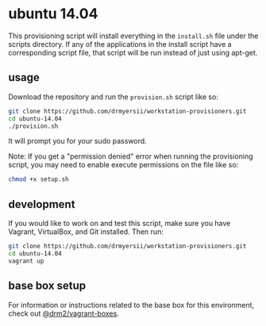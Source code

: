 # ubuntu 14.04

This provisioning script will install everything in the ```install.sh``` file under the scripts directory. If any of the applications in the install script have a corresponding script file, that script will be run instead of just using apt-get.


## usage

Download the repository and run the ```provision.sh``` script like so:

```bash
git clone https://github.com/drmyersii/workstation-provisioners.git
cd ubuntu-14.04
./provision.sh
```

It will prompt you for your sudo password.

Note: If you get a "permission denied" error when running the provisioning script, you may need to enable execute permissions on the file like so:

```bash
chmod +x setup.sh
```


## development

If you would like to work on and test this script, make sure you have Vagrant, VirtualBox, and Git installed. Then run:

```bash
git clone https://github.com/drmyersii/workstation-provisioners.git
cd ubuntu-14.04
vagrant up
```

## base box setup

For information or instructions related to the base box for this environment, check out [@drm2/vagrant-boxes](https://github.com/drm2/vagrant-boxes).
